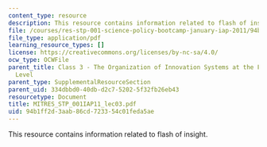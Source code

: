 ```yaml
---
content_type: resource
description: This resource contains information related to flash of insight.
file: /courses/res-stp-001-science-policy-bootcamp-january-iap-2011/94b1ff2d3aab86cd723354c01feda5ae_MITRES_STP_001IAP11_lec03.pdf
file_type: application/pdf
learning_resource_types: []
license: https://creativecommons.org/licenses/by-nc-sa/4.0/
ocw_type: OCWFile
parent_title: Class 3 - The Organization of Innovation Systems at the Face-to-Face
  Level
parent_type: SupplementalResourceSection
parent_uid: 334dbbd0-40db-d2c7-5202-5f32fb26eb43
resourcetype: Document
title: MITRES_STP_001IAP11_lec03.pdf
uid: 94b1ff2d-3aab-86cd-7233-54c01feda5ae
---
```

This resource contains information related to flash of insight.